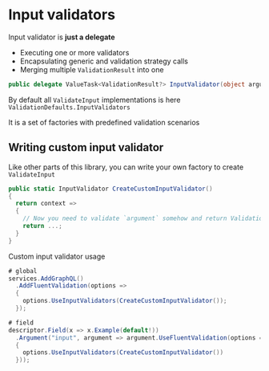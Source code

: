 # Input validators

Input validator is **just a delegate**

- Executing one or more validators
- Encapsulating generic and validation strategy calls
- Merging multiple `ValidationResult` into one

```cs
public delegate ValueTask<ValidationResult?> InputValidator(object argument, CancellationToken cancellationToken);
```

By default all `ValidateInput` implementations is here `ValidationDefaults.InputValidators`

It is a set of factories with predefined validation scenarios

## Writing custom input validator

Like other parts of this library, you can write your own factory to create `ValidateInput`

```cs
public static InputValidator CreateCustomInputValidator()
{
  return context =>
  {
    // Now you need to validate `argument` somehow and return ValidationResult
    return ...;
  }
}
```

Custom input validator usage

```cs
# global
services.AddGraphQL()
  .AddFluentValidation(options =>
  {
    options.UseInputValidators(CreateCustomInputValidator());
  });

# field
descriptor.Field(x => x.Example(default!))
  .Argument("input", argument => argument.UseFluentValidation(options =>
  {
    options.UseInputValidators(CreateCustomInputValidator())
  }));
```

